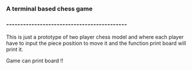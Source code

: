 <html>
<head>
</head>
  <body>
    <h3>A terminal based chess game</h3>
    <h3>-------------------------------------------</h3>
    <p>This is just a prototype of two player chess model and where each player have to input the piece position to move it and the function print board will print it.</p>
  <p>Game can print board !!</p>
  </body>
</html>
